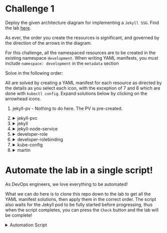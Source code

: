 # Challenge 1

Deploy the given architecture diagram for implementing a `Jekyll SSG`. Find the lab [here](https://kodekloud.com/topic/kubernetes-challenge-1/).


As ever, the order you create the resources is significant, and governed by the direction of the arrows in the diagram.

For this challenge, all the namespaced resources are to be created in the existing namespace `development`. When writing YAML manifests, you must include `namespace: development` in the `metadata` section

Solve in the following order:

All are solved by creating a YAML manifest for each resource as directed by the details as you select each icon, with the exception of 7 and 8 which are done with `kubectl config`. Expand solutions below by clicking on the arrowhead icons.

1. jekyll-pv - Nothing to do here. The PV is pre-created.
1.  <details>
    <summary>jekyll-pvc</summary>

    Apply the [mainifest](./jekyll-pvc.yaml)

    </details>

1.  <details>
    <summary>jekyll</summary>

    Apply the [mainifest](./jekyll-pod.yaml)

    The pod will take at least 30 seconds to initialize.

    </details>

1.  <details>
    <summary>jekyll-node-service</summary>

    Apply the [mainifest](./jekyll-node-service.yaml)

    </details>

1.  <details>
    <summary>developer-role</summary>

    Apply the [mainifest](./developer-role.yaml)

    </details>

1.  <details>
    <summary>developer-rolebinding</summary>

    Apply the [mainifest](./developer-rolebinding.yaml)

    </details>

1.  <details>
    <summary>kube-config</summary>

    ```bash
    kubectl config set-credentials martin --client-certificate ./martin.crt --client-key ./martin.key
    kubectl config set-context developer --cluster kubernetes --user martin
    ```

    </details>

1.  <details>
    <summary>martin</summary>

    ```bash
    kubectl config use-context developer
    ```

    </details>

# Automate the lab in a single script!

As DevOps engineers, we love everything to be automated!

What we can do here is to clone this repo down to the lab to get all the YAML manifest solutions, then apply them in the correct order. The script also waits for the Jekyll pod to be fully started before progressing, thus when the script completes, you can press the `Check` button and the lab will be complete!

<details>
<summary>Automation Script</summary>

Paste this entire script to the lab terminal, sit back and enjoy!

```bash
{
    # Clone this repo to get the manifests
    git clone --depth 1 https://github.com/kodekloudhub/kubernetes-challenges.git

    ### PVC
    kubectl apply -f kubernetes-challenges/challenge-1/jekyll-pvc.yaml

    ### POD
    kubectl apply -f kubernetes-challenges/challenge-1/jekyll-pod.yaml

    # Wait for pod to be running
    echo "Waiting for Jekyll pod to be running. If it remains pending for more than 2 minutes, there may be an issue. Press CTRL-C and check the pod."

    phase="Pending"
    while [ "$phase" = "Pending" ]
    do
        sleep 2
        phase=$(kubectl get pod -n development jekyll -o jsonpath='{.status.phase}')
        echo "Pod status: $phase"
    done

    if [ "$phase" = "Running" ]
    then
        ### Service
        kubectl apply -f kubernetes-challenges/challenge-1/jekyll-node-service.yaml

        ### Role
        kubectl apply -f kubernetes-challenges/challenge-1/developer-role.yaml

        ## RoleBinding
        kubectl apply -f kubernetes-challenges/challenge-1/developer-rolebinding.yaml

        ## Martin

        kubectl config set-credentials martin --client-certificate ./martin.crt --client-key ./martin.key
        kubectl config set-context developer --cluster kubernetes --user martin

        ## kube-config

        kubectl config use-context developer

        echo -e "\n\nAutomation complete! Press the Check button.\n"
    else
        echo "The pod did not start correctly. Please reload the lab and try again."
        echo "If the issue persists, please report it in Slack in kubernetes-challenges channel"
        echo "https://kodekloud.slack.com/archives/C02LS58EGQ4"
        cd ~
    fi
}

```

</details>






